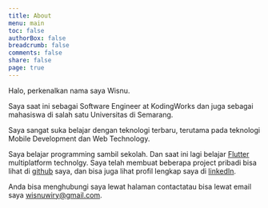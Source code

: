 ```yaml
---
title: About
menu: main
toc: false
authorBox: false
breadcrumb: false
comments: false
share: false
page: true
---
```


Halo, perkenalkan nama saya Wisnu.

Saya saat ini sebagai Software Engineer at KodingWorks dan juga sebagai mahasiswa di salah satu Universitas di Semarang. 

Saya sangat suka belajar dengan teknologi terbaru, terutama pada teknologi Mobile Development dan Web Technology.

Saya belajar programming sambil sekolah. Dan saat ini lagi belajar [Flutter](//flutter.dev) multiplatform technolgy. Saya telah membuat beberapa project pribadi bisa lihat di [github](//github.com/wisnuwiry) saya, dan bisa juga lihat profil lengkap saya di [linkedIn](//linkedin.com/in/wisnu-saputra).

Anda bisa menghubungi saya lewat halaman contactatau bisa lewat email saya [wisnuwiry@gmail.com](mailto:wisnuwiry@gmail.com).
